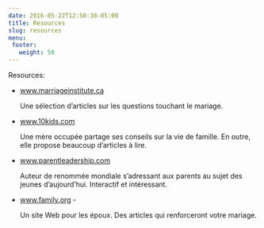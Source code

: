 ```yaml
---
date: 2016-05-22T12:50:38-05:00
title: Resources
slug: resources
menu:
 footer:
   weight: 50
---
```


Resources:


* www.marriageinstitute.ca

  Une sélection d’articles sur les questions touchant le mariage.

* www.10kids.com

  Une mère occupée partage ses conseils sur la vie de famille. En outre, elle propose beaucoup d’articles à lire.

* www.parentleadership.com

  Auteur de renommée mondiale s’adressant aux parents au sujet des jeunes d’aujourd’hui. Interactif et intéressant.

* www.family.org -

  Un site Web pour les époux. Des articles qui renforceront votre mariage.
